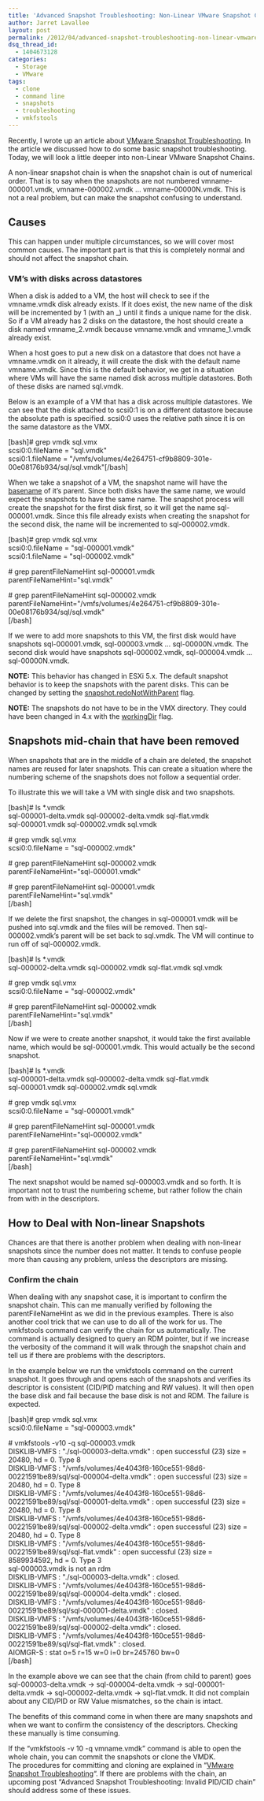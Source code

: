 ```yaml
---
title: 'Advanced Snapshot Troubleshooting: Non-Linear VMware Snapshot Chain'
author: Jarret Lavallee
layout: post
permalink: /2012/04/advanced-snapshot-troubleshooting-non-linear-vmware-snapshot-chain/
dsq_thread_id:
  - 1404673128
categories:
  - Storage
  - VMware
tags:
  - clone
  - command line
  - snapshots
  - troubleshooting
  - vmkfstools
---
```

Recently, I wrote up an article about <a title="VMware Snapshot Troubleshooting" href="http://virtuallyhyper.com/?p=703" onclick="javascript:_gaq.push(['_trackEvent','outbound-article','http://virtuallyhyper.com/?p=703']);">VMware Snapshot Troubleshooting</a>. In the article we discussed how to do some basic snapshot troubleshooting. Today, we will look a little deeper into non-Linear VMware Snapshot Chains.

A non-linear snapshot chain is when the snapshot chain is out of numerical order. That is to say when the snapshots are not numbered vmname-000001.vmdk, vmname-000002.vmdk &#8230; vmname-00000N.vmdk. This is not a real problem, but can make the snapshot confusing to understand.

## Causes

This can happen under multiple circumstances, so we will cover most common causes. The important part is that this is completely normal and should not affect the snapshot chain.

### VM&#8217;s with disks across datastores

When a disk is added to a VM, the host will check to see if the vmname.vmdk disk already exists. If it does exist, the new name of the disk will be incremented by 1 (with an \_) until it finds a unique name for the disk. So if a VM already has 2 disks on the datastore, the host should create a disk named vmname\_2.vmdk because vmname.vmdk and vmname_1.vmdk already exist.

When a host goes to put a new disk on a datastore that does not have a vmname.vmdk on it already, it will create the disk with the default name vmname.vmdk. Since this is the default behavior, we get in a situation where VMs will have the same named disk across multiple datastores. Both of these disks are named sql.vmdk.

Below is an example of a VM that has a disk across multiple datastores. We can see that the disk attached to scsi0:1 is on a different datastore because the absolute path is specified. scsi0:0 uses the relative path since it is on the same datastore as the VMX.

[bash]# grep vmdk sql.vmx  
scsi0:0.fileName = &quot;sql.vmdk&quot;  
scsi0:1.fileName = &quot;/vmfs/volumes/4e264751-cf9b8809-301e-00e08176b934/sql/sql.vmdk&quot;[/bash]

When we take a snapshot of a VM, the snapshot name will have the <a href="http://www.manpagez.com/man/1/basename" onclick="javascript:_gaq.push(['_trackEvent','outbound-article','http://www.manpagez.com/man/1/basename']);" target="_blank">basename</a> of it&#8217;s parent. Since both disks have the same name, we would expect the snapshots to have the same name. The snapshot process will create the snapshot for the first disk first, so it will get the name sql-000001.vmdk. Since this file already exists when creating the snapshot for the second disk, the name will be incremented to sql-000002.vmdk.

[bash]# grep vmdk sql.vmx  
scsi0:0.fileName = &quot;sql-000001.vmdk&quot;  
scsi0:1.fileName = &quot;sql-000002.vmdk&quot;

\# grep parentFileNameHint sql-000001.vmdk  
parentFileNameHint=&quot;sql.vmdk&quot;

\# grep parentFileNameHint sql-000002.vmdk  
parentFileNameHint=&quot;/vmfs/volumes/4e264751-cf9b8809-301e-00e08176b934/sql/sql.vmdk&quot;  
[/bash]

If we were to add more snapshots to this VM, the first disk would have snapshots sql-000001.vmdk, sql-000003.vmdk &#8230; sql-00000N.vmdk. The second disk would have snapshots sql-000002.vmdk, sql-000004.vmdk &#8230; sql-00000N.vmdk.

**NOTE:** This behavior has changed in ESXi 5.x. The default snapshot behavior is to keep the snapshots with the parent disks. This can be changed by setting the <a href="http://kb.vmware.com/kb/2007563" onclick="javascript:_gaq.push(['_trackEvent','outbound-article','http://kb.vmware.com/kb/2007563']);" target="_blank">snapshot.redoNotWithParent</a> flag.

**NOTE:** The snapshots do not have to be in the VMX directory. They could have been changed in 4.x with the <a href="http://kb.vmware.com/kb/1002929" onclick="javascript:_gaq.push(['_trackEvent','outbound-article','http://kb.vmware.com/kb/1002929']);" target="_blank">workingDir</a> flag.

## Snapshots mid-chain that have been removed

When snapshots that are in the middle of a chain are deleted, the snapshot names are reused for later snapshots. This can create a situation where the numbering scheme of the snapshots does not follow a sequential order.

To illustrate this we will take a VM with single disk and two snapshots.

[bash]# ls *.vmdk  
sql-000001-delta.vmdk sql-000002-delta.vmdk sql-flat.vmdk  
sql-000001.vmdk sql-000002.vmdk sql.vmdk

\# grep vmdk sql.vmx  
scsi0:0.fileName = &quot;sql-000002.vmdk&quot;

\# grep parentFileNameHint sql-000002.vmdk  
parentFileNameHint=&quot;sql-000001.vmdk&quot;

\# grep parentFileNameHint sql-000001.vmdk  
parentFileNameHint=&quot;sql.vmdk&quot;  
[/bash]

If we delete the first snapshot, the changes in sql-000001.vmdk will be pushed into sql.vmdk and the files will be removed. Then sql-000002.vmdk&#8217;s parent will be set back to sql.vmdk. The VM will continue to run off of sql-000002.vmdk.

[bash]# ls *.vmdk  
sql-000002-delta.vmdk sql-000002.vmdk sql-flat.vmdk sql.vmdk

\# grep vmdk sql.vmx  
scsi0:0.fileName = &quot;sql-000002.vmdk&quot;

\# grep parentFileNameHint sql-000002.vmdk  
parentFileNameHint=&quot;sql.vmdk&quot;  
[/bash]

Now if we were to create another snapshot, it would take the first available name, which would be sql-000001.vmdk. This would actually be the second snapshot.

[bash]# ls *.vmdk  
sql-000001-delta.vmdk sql-000002-delta.vmdk sql-flat.vmdk  
sql-000001.vmdk sql-000002.vmdk sql.vmdk

\# grep vmdk sql.vmx  
scsi0:0.fileName = &quot;sql-000001.vmdk&quot;

\# grep parentFileNameHint sql-000001.vmdk  
parentFileNameHint=&quot;sql-000002.vmdk&quot;

\# grep parentFileNameHint sql-000002.vmdk  
parentFileNameHint=&quot;sql.vmdk&quot;  
[/bash]

The next snapshot would be named sql-000003.vmdk and so forth. It is important not to trust the numbering scheme, but rather follow the chain from with in the descriptors.

## How to Deal with Non-linear Snapshots

Chances are that there is another problem when dealing with non-linear snapshots since the number does not matter. It tends to confuse people more than causing any problem, unless the descriptors are missing.

### Confirm the chain

When dealing with any snapshot case, it is important to confirm the snapshot chain. This can me manually verified by following the parentFileNameHint as we did in the previous examples. There is also another cool trick that we can use to do all of the work for us. The vmkfstools command can verify the chain for us automatically. The command is actually designed to query an RDM pointer, but if we increase the verbosity of the command it will walk through the snapshot chain and tell us if there are problems with the descriptors.

In the example below we run the vmkfstools command on the current snapshot. It goes through and opens each of the snapshots and verifies its descriptor is consistent (CID/PID matching and RW values). It will then open the base disk and fail because the base disk is not and RDM. The failure is expected.

[bash]# grep vmdk sql.vmx  
scsi0:0.fileName = &quot;sql-000003.vmdk&quot;

\# vmkfstools -v10 -q sql-000003.vmdk  
DISKLIB-VMFS : &quot;./sql-000003-delta.vmdk&quot; : open successful (23) size = 20480, hd = 0. Type 8  
DISKLIB-VMFS : &quot;/vmfs/volumes/4e4043f8-160ce551-98d6-00221591be89/sql/sql-000004-delta.vmdk&quot; : open successful (23) size = 20480, hd = 0. Type 8  
DISKLIB-VMFS : &quot;/vmfs/volumes/4e4043f8-160ce551-98d6-00221591be89/sql/sql-000001-delta.vmdk&quot; : open successful (23) size = 20480, hd = 0. Type 8  
DISKLIB-VMFS : &quot;/vmfs/volumes/4e4043f8-160ce551-98d6-00221591be89/sql/sql-000002-delta.vmdk&quot; : open successful (23) size = 20480, hd = 0. Type 8  
DISKLIB-VMFS : &quot;/vmfs/volumes/4e4043f8-160ce551-98d6-00221591be89/sql/sql-flat.vmdk&quot; : open successful (23) size = 8589934592, hd = 0. Type 3  
sql-000003.vmdk is not an rdm  
DISKLIB-VMFS : &quot;./sql-000003-delta.vmdk&quot; : closed.  
DISKLIB-VMFS : &quot;/vmfs/volumes/4e4043f8-160ce551-98d6-00221591be89/sql/sql-000004-delta.vmdk&quot; : closed.  
DISKLIB-VMFS : &quot;/vmfs/volumes/4e4043f8-160ce551-98d6-00221591be89/sql/sql-000001-delta.vmdk&quot; : closed.  
DISKLIB-VMFS : &quot;/vmfs/volumes/4e4043f8-160ce551-98d6-00221591be89/sql/sql-000002-delta.vmdk&quot; : closed.  
DISKLIB-VMFS : &quot;/vmfs/volumes/4e4043f8-160ce551-98d6-00221591be89/sql/sql-flat.vmdk&quot; : closed.  
AIOMGR-S : stat o=5 r=15 w=0 i=0 br=245760 bw=0  
[/bash]

In the example above we can see that the chain (from child to parent) goes sql-000003-delta.vmdk -> sql-000004-delta.vmdk -> sql-000001-delta.vmdk -> sql-000002-delta.vmdk -> sql-flat.vmdk. It did not complain about any CID/PID or RW Value mismatches, so the chain is intact.

The benefits of this command come in when there are many snapshots and when we want to confirm the consistency of the descriptors. Checking these manually is time consuming.

If the &#8220;vmkfstools -v 10 -q vmname.vmdk&#8221; command is able to open the whole chain, you can commit the snapshots or clone the VMDK. The procedures for committing and cloning are explained in &#8220;<a title="VMware Snapshot Troubleshooting" href="http://virtuallyhyper.com/?p=703" onclick="javascript:_gaq.push(['_trackEvent','outbound-article','http://virtuallyhyper.com/?p=703']);">VMware Snapshot Troubleshooting</a>&#8220;. If there are problems with the chain, an upcoming post &#8220;Advanced Snapshot Troubleshooting: Invalid PID/CID chain&#8221; should address some of these issues.

<p class="wp-flattr-button">
  <a class="FlattrButton" style="display:none;" href="http://virtuallyhyper.com/2012/04/advanced-snapshot-troubleshooting-non-linear-vmware-snapshot-chain/" title=" Advanced Snapshot Troubleshooting: Non-Linear VMware Snapshot Chain" rev="flattr;uid:virtuallyhyper;language:en_GB;category:text;tags:clone,command line,snapshots,troubleshooting,vmkfstools,blog;button:compact;">Recently, I wrote up an article about VMware Snapshot Troubleshooting. In the article we discussed how to do some basic snapshot troubleshooting. Today, we will look a little deeper into...</a>
</p>